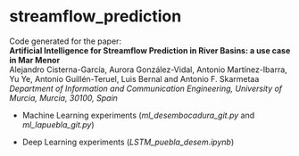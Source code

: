 # streamflow_prediction
Code generated for the paper:  
**Artificial Intelligence for Streamflow Prediction in River Basins: a use case in Mar Menor**  
Alejandro Cisterna-García, Aurora González-Vidal, Antonio Martínez-Ibarra, Yu Ye, Antonio Guillén-Teruel, Luis Bernal and Antonio F. Skarmetaa
*Department of Information and Communication Engineering, University of Murcia, Murcia, 30100, Spain*

* Machine Learning experiments (*ml_desembocadura_git.py* and *ml_lapuebla_git.py*)  

* Deep Learning experiments (*LSTM_puebla_desem.ipynb*)
